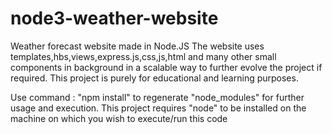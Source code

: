 # node3-weather-website
Weather forecast website made in Node.JS
The website uses templates,hbs,views,express.js,css,js,html and many other small components in background in a scalable way to further evolve the project if required.
This project is purely for educational and learning purposes.

Use command : "npm install" to regenerate "node_modules" for further usage and execution.
This project requires "node" to be installed on the machine on which you wish to execute/run this code
